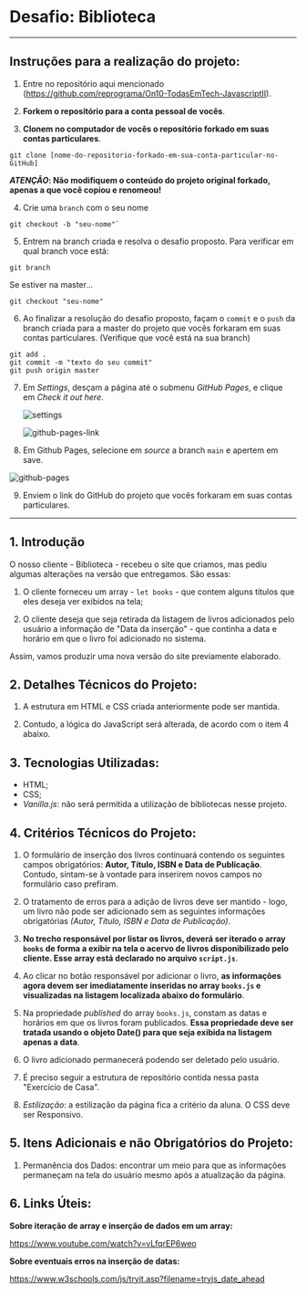 # Desafio: Biblioteca

---
## Instruções para a realização do projeto:

1. Entre no repositório aqui mencionado (https://github.com/reprograma/On10-TodasEmTech-JavascriptII).

2. **Forkem o repositório para a conta pessoal de vocês**.

3. **Clonem no computador de vocês o repositório forkado em suas contas particulares**.

```
git clone [nome-do-repositorio-forkado-em-sua-conta-particular-no-GitHub]
```

**_ATENÇÃO_: Não modifiquem o conteúdo do projeto original forkado, apenas a que você copiou e renomeou!**

4. Crie uma `branch` com o seu nome

```
git checkout -b "seu-nome"`
```

5. Entrem na branch criada e resolva o desafio proposto. Para verificar em qual branch voce está:

```
git branch
```

Se estiver na master...

```
git checkout "seu-nome"
```

6. Ao finalizar a resolução do desafio proposto, façam o `commit` e o `push` da branch criada para a master do projeto que vocês forkaram em suas contas particulares.
(Verifique que você está na sua branch)

```
git add .
git commit -m "texto do seu commit"
git push origin master
```

7. Em *Settings*, desçam a página até o submenu *GitHub Pages*, e clique em *Check it out here*.
   
   ![settings](../assets/settings-github.png)

   ![github-pages-link](../assets/github-pages-link.png)

8. Em Github Pages, selecione em *source* a branch `main` e apertem em save.

![github-pages](../assets/githubpages-source-selection.png)

9.  Enviem o link do GitHub do projeto que vocês forkaram em suas contas particulares.

---

## 1. Introdução

O nosso cliente - Biblioteca - recebeu o site que criamos, mas pediu algumas alterações na versão que entregamos. São essas:

1. O cliente forneceu um array -  `let books` - que contem alguns títulos que eles deseja ver exibidos na tela;
   
2. O cliente deseja que seja retirada da listagem de livros adicionados pelo usuário a informação de "Data da inserção" - que continha a data e horário em que o livro foi adicionado no sistema.

Assim, vamos produzir uma nova versão do site previamente elaborado.

## 2. Detalhes Técnicos do Projeto:

1. A estrutura em HTML e CSS criada anteriormente pode ser mantida.
   
2. Contudo, a lógica do JavaScript será alterada, de acordo com o item 4 abaixo.

## 3. Tecnologias Utilizadas:

- HTML;
- CSS;
- *Vanilla.js*: não será permitida a utilização de bibliotecas nesse projeto.

## 4. Critérios Técnicos do Projeto: 

1. O formulário de inserção dos livros continuará contendo os seguintes campos obrigatórios: **Autor, Título, ISBN e Data de Publicação**. Contudo, sintam-se à vontade para inserirem novos campos no formulário caso prefiram.

2. O tratamento de erros para a adição de livros deve ser mantido - logo, um livro não pode ser adicionado sem as seguintes informações obrigatórias *(Autor, Título, ISBN e Data de Publicação)*. 

3. **No trecho responsável por listar os livros, deverá ser iterado o array `books` de forma a exibir na tela o acervo de livros disponibilizado pelo cliente. Esse array está declarado no arquivo `script.js`**.

4. Ao clicar no botão responsável por adicionar o livro, **as informações agora devem ser imediatamente inseridas no array `books.js` e visualizadas na listagem localizada abaixo do formulário**. 
   
5. Na propriedade *published* do array `books.js`, constam as datas e horários em que os livros foram publicados. **Essa propriedade deve ser tratada usando o objeto Date() para que seja exibida na listagem apenas a data**. 
   
6. O livro adicionado permanecerá podendo ser deletado pelo usuário.
   
   
8. É preciso seguir a estrutura de repositório contida nessa pasta "Exercício de Casa".
   
9.  *Estilização*: a estilização da página fica a critério da aluna. O CSS deve ser Responsivo. 
   
## 5. Itens Adicionais e não Obrigatórios do Projeto: 

1. Permanência dos Dados: encontrar um meio para que as informações permaneçam na tela do usuário mesmo após a atualização da página.

## 6. Links Úteis: 

**Sobre iteração de array e inserção de dados em um array:**

https://www.youtube.com/watch?v=vLfqrEP6weo

**Sobre eventuais erros na inserção de datas:**

https://www.w3schools.com/js/tryit.asp?filename=tryjs_date_ahead



